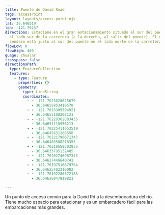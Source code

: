 ```yaml
---
title: Puente de David Road
tags: accessPoint
layout: layouts/access-point.njk
lat: 36.646519
lon: -121.70257
directions: Estacione en el gran estacionamiento situado al sur del puente, en
  el lado sur de la carretera (a la derecha, al salir del puente). El mejor
  sendero está justo al sur del puente en el lado norte de la carretera
flowLow: 0
flowHigh: 400
guage: chualar
tresspass: false
directionsPath:
  type: FeatureCollection
  features:
    - type: Feature
      properties: {}
      geometry:
        type: LineString
        coordinates:
          - - -121.7023828625679
            - 36.64655853410578
          - - -121.7023305594921
            - 36.64655100202121
          - - -121.70228362083435
            - 36.64651118956213
          - - -121.70225411653519
            - 36.64645631289558
          - - -121.70221790671347
            - 36.646403588218355
          - - -121.70210659503935
            - 36.64633795132485
          - - -121.70202746987343
            - 36.64627446640741
          - - -121.70197516679764
            - 36.64625402210082
          - - -121.70192286372183
            - 36.64626047819821

---
```



Un punto de acceso común para la David Rd a la desembocadura del río. Tiene mucho espacio para estacionar y es un embarcadero fácil para las embarcaciones más grandes.

